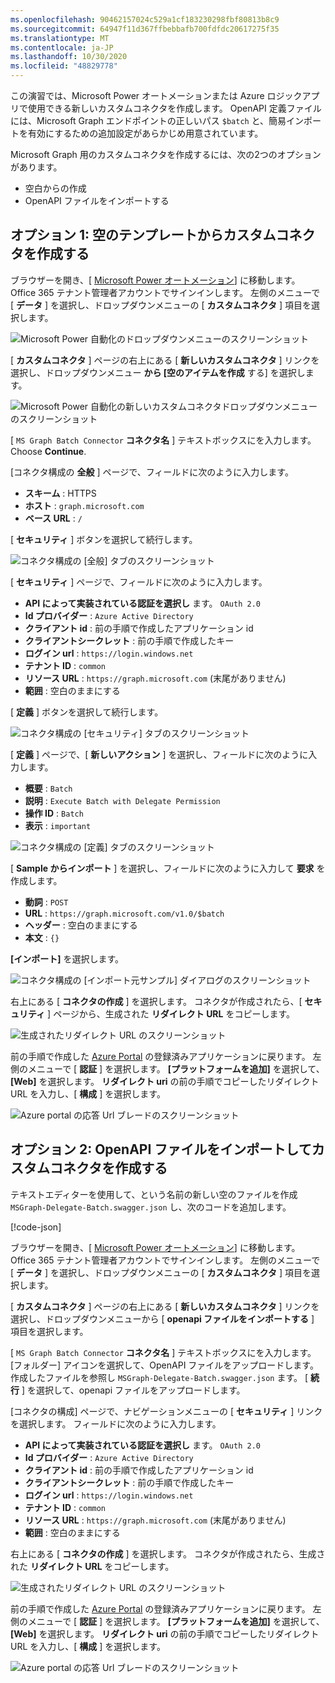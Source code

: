 ```yaml
---
ms.openlocfilehash: 90462157024c529a1cf183230298fbf80813b8c9
ms.sourcegitcommit: 64947f11d367ffbebbafb700fdfdc20617275f35
ms.translationtype: MT
ms.contentlocale: ja-JP
ms.lasthandoff: 10/30/2020
ms.locfileid: "48829778"
---
```

<!-- markdownlint-disable MD002 MD041 -->

この演習では、Microsoft Power オートメーションまたは Azure ロジックアプリで使用できる新しいカスタムコネクタを作成します。 OpenAPI 定義ファイルには、Microsoft Graph エンドポイントの正しいパス `$batch` と、簡易インポートを有効にするための追加設定があらかじめ用意されています。

Microsoft Graph 用のカスタムコネクタを作成するには、次の2つのオプションがあります。

- 空白からの作成
- OpenAPI ファイルをインポートする

## <a name="option-1-create-custom-connector-from-blank-template"></a>オプション 1: 空のテンプレートからカスタムコネクタを作成する

ブラウザーを開き、[ [Microsoft Power オートメーション](https://flow.microsoft.com)] に移動します。 Office 365 テナント管理者アカウントでサインインします。 左側のメニューで [ **データ** ] を選択し、ドロップダウンメニューの [ **カスタムコネクタ** ] 項目を選択します。

![Microsoft Power 自動化のドロップダウンメニューのスクリーンショット](./images/custom-connectors.png)

[ **カスタムコネクタ** ] ページの右上にある [ **新しいカスタムコネクタ** ] リンクを選択し、ドロップダウンメニュー **から [空のアイテムを作成** する] を選択します。

![Microsoft Power 自動化の新しいカスタムコネクタドロップダウンメニューのスクリーンショット](./images/new-connector.png)

[ `MS Graph Batch Connector` **コネクタ名** ] テキストボックスにを入力します。 Choose **Continue**.

[コネクタ構成の **全般** ] ページで、フィールドに次のように入力します。

- **スキーム** : HTTPS
- **ホスト** : `graph.microsoft.com`
- **ベース URL** : `/`

[ **セキュリティ** ] ボタンを選択して続行します。

![コネクタ構成の [全般] タブのスクリーンショット](./images/general-tab.png)

[ **セキュリティ** ] ページで、フィールドに次のように入力します。

- **API によって実装されている認証を選択し** ます。 `OAuth 2.0`
- **Id プロバイダー** : `Azure Active Directory`
- **クライアント id** : 前の手順で作成したアプリケーション id
- **クライアントシークレット** : 前の手順で作成したキー
- **ログイン url** : `https://login.windows.net`
- **テナント ID** : `common`
- **リソース URL** : `https://graph.microsoft.com` (末尾がありません)
- **範囲** : 空白のままにする

[ **定義** ] ボタンを選択して続行します。

![コネクタ構成の [セキュリティ] タブのスクリーンショット](./images/security-tab.png)

[ **定義** ] ページで、[ **新しいアクション** ] を選択し、フィールドに次のように入力します。

- **概要** : `Batch`
- **説明** : `Execute Batch with Delegate Permission`
- **操作 ID** : `Batch`
- **表示** : `important`

![コネクタ構成の [定義] タブのスクリーンショット](./images/definition-tab.png)

[ **Sample からインポート** ] を選択し、フィールドに次のように入力して **要求** を作成します。

- **動詞** : `POST`
- **URL** : `https://graph.microsoft.com/v1.0/$batch`
- **ヘッダー** : 空白のままにする
- **本文** : `{}`

**[インポート]** を選択します。

![コネクタ構成の [インポート元サンプル] ダイアログのスクリーンショット](./images/import-sample.png)

右上にある [ **コネクタの作成** ] を選択します。 コネクタが作成されたら、[ **セキュリティ** ] ページから、生成された **リダイレクト URL** をコピーします。

![生成されたリダイレクト URL のスクリーンショット](./images/redirect-url.png)

前の手順で作成した [Azure Portal](https://aad.portal.azure.com) の登録済みアプリケーションに戻ります。 左側のメニューで [ **認証** ] を選択します。 **[プラットフォームを追加]** を選択して、 **[Web]** を選択します。 **リダイレクト uri** の前の手順でコピーしたリダイレクト URL を入力し、[ **構成** ] を選択します。

![Azure portal の応答 Url ブレードのスクリーンショット](./images/update-app-reg.png)

## <a name="option-2-create-custom-connector-by-importing-openapi-file"></a>オプション 2: OpenAPI ファイルをインポートしてカスタムコネクタを作成する

テキストエディターを使用して、という名前の新しい空のファイルを作成 `MSGraph-Delegate-Batch.swagger.json` し、次のコードを追加します。

[!code-json[](../LabFiles/MSGraph-Delegate-Batch.swagger.json)]

ブラウザーを開き、[ [Microsoft Power オートメーション](https://flow.microsoft.com)] に移動します。 Office 365 テナント管理者アカウントでサインインします。 左側のメニューで [ **データ** ] を選択し、ドロップダウンメニューの [ **カスタムコネクタ** ] 項目を選択します。

[ **カスタムコネクタ** ] ページの右上にある [ **新しいカスタムコネクタ** ] リンクを選択し、ドロップダウンメニューから [ **openapi ファイルをインポートする** ] 項目を選択します。

[ `MS Graph Batch Connector` **コネクタ名** ] テキストボックスにを入力します。 [フォルダー] アイコンを選択して、OpenAPI ファイルをアップロードします。 作成したファイルを参照し `MSGraph-Delegate-Batch.swagger.json` ます。 [ **続行** ] を選択して、openapi ファイルをアップロードします。

[コネクタの構成] ページで、ナビゲーションメニューの [ **セキュリティ** ] リンクを選択します。 フィールドに次のように入力します。

- **API によって実装されている認証を選択し** ます。 `OAuth 2.0`
- **Id プロバイダー** : `Azure Active Directory`
- **クライアント id** : 前の手順で作成したアプリケーション id
- **クライアントシークレット** : 前の手順で作成したキー
- **ログイン url** : `https://login.windows.net`
- **テナント ID** : `common`
- **リソース URL** : `https://graph.microsoft.com` (末尾がありません)
- **範囲** : 空白のままにする

右上にある [ **コネクタの作成** ] を選択します。 コネクタが作成されたら、生成された **リダイレクト URL** をコピーします。

![生成されたリダイレクト URL のスクリーンショット](./images/redirect-url.png)

前の手順で作成した [Azure Portal](https://aad.portal.azure.com) の登録済みアプリケーションに戻ります。 左側のメニューで [ **認証** ] を選択します。 **[プラットフォームを追加]** を選択して、 **[Web]** を選択します。 **リダイレクト uri** の前の手順でコピーしたリダイレクト URL を入力し、[ **構成** ] を選択します。

![Azure portal の応答 Url ブレードのスクリーンショット](./images/update-app-reg.png)
